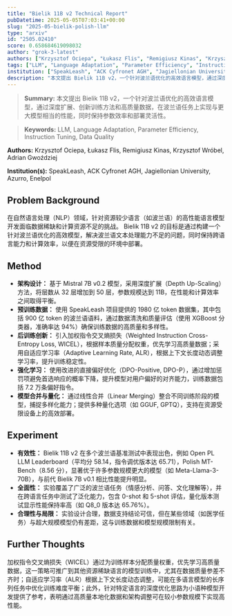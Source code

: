 ```yaml
---
title: "Bielik 11B v2 Technical Report"
pubDatetime: 2025-05-05T07:03:41+00:00
slug: "2025-05-bielik-polish-llm"
type: "arxiv"
id: "2505.02410"
score: 0.658684619098032
author: "grok-3-latest"
authors: ["Krzysztof Ociepa", "Łukasz Flis", "Remigiusz Kinas", "Krzysztof Wróbel", "Adrian Gwoździej"]
tags: ["LLM", "Language Adaptation", "Parameter Efficiency", "Instruction Tuning", "Data Quality"]
institution: ["SpeakLeash", "ACK Cyfronet AGH", "Jagiellonian University", "Azurro", "Enelpol"]
description: "本文提出 Bielik 11B v2，一个针对波兰语优化的高效语言模型，通过深度扩展、创新训练方法和高质量数据，在波兰语任务上实现与更大模型相当的性能，同时保持参数效率和部署灵活性。"
---
```


> **Summary:** 本文提出 Bielik 11B v2，一个针对波兰语优化的高效语言模型，通过深度扩展、创新训练方法和高质量数据，在波兰语任务上实现与更大模型相当的性能，同时保持参数效率和部署灵活性。 

> **Keywords:** LLM, Language Adaptation, Parameter Efficiency, Instruction Tuning, Data Quality

**Authors:** Krzysztof Ociepa, Łukasz Flis, Remigiusz Kinas, Krzysztof Wróbel, Adrian Gwoździej

**Institution(s):** SpeakLeash, ACK Cyfronet AGH, Jagiellonian University, Azurro, Enelpol


## Problem Background

在自然语言处理（NLP）领域，针对资源较少语言（如波兰语）的高性能语言模型开发面临数据稀缺和计算资源不足的挑战。
Bielik 11B v2 的目标是通过构建一个针对波兰语优化的高效模型，解决波兰语文本处理能力不足的问题，同时保持跨语言能力和计算效率，以便在资源受限的环境中部署。

## Method

*   **架构设计：** 基于 Mistral 7B v0.2 模型，采用深度扩展（Depth Up-Scaling）方法，将层数从 32 层增加到 50 层，参数规模达到 11B，在性能和计算效率之间取得平衡。
*   **预训练数据：** 使用 SpeakLeash 项目提供的 1980 亿 token 数据集，其中包括 900 亿 token 的波兰语语料，通过数据清洗和质量评估（使用 XGBoost 分类器，准确率达 94%）确保训练数据的高质量和多样性。
*   **后训练创新：** 引入加权指令交叉熵损失（Weighted Instruction Cross-Entropy Loss, WICEL），根据样本质量分配权重，优先学习高质量数据；采用自适应学习率（Adaptive Learning Rate, ALR），根据上下文长度动态调整学习率，提升训练稳定性。
*   **强化学习：** 使用改进的直接偏好优化（DPO-Positive, DPO-P），通过增加惩罚项避免首选响应的概率下降，提升模型对用户偏好的对齐能力，训练数据包括 7.2 万条偏好指令。
*   **模型合并与量化：** 通过线性合并（Linear Merging）整合不同训练阶段的模型，捕捉多样化能力；提供多种量化选项（如 GGUF, GPTQ），支持在资源受限设备上的高效部署。

## Experiment

*   **有效性：** Bielik 11B v2 在多个波兰语基准测试中表现出色，例如 Open PL LLM Leaderboard（平均分 58.14，指令调优版本达 65.71），Polish MT-Bench（8.56 分），显著优于许多参数规模更大的模型（如 Meta-Llama-3-70B），与前代 Bielik 7B v0.1 相比性能提升明显。
*   **全面性：** 实验覆盖了广泛的波兰语任务（情感分析、问答、文化理解等），并在跨语言任务中测试了泛化能力，包含 0-shot 和 5-shot 评估，量化版本测试显示性能保持率高（如 Q8_0 版本达 65.76%）。
*   **合理性与局限：** 实验设计合理，数据支持结论可信，但在某些领域（如医学任务）与超大规模模型仍有差距，这与训练数据和模型规模限制有关。

## Further Thoughts

加权指令交叉熵损失（WICEL）通过为训练样本分配质量权重，优先学习高质量数据，这一策略可推广到其他资源稀缺语言的模型训练中，尤其在数据质量参差不齐时；自适应学习率（ALR）根据上下文长度动态调整，可能在多语言模型的长序列任务中优化训练难度平衡；此外，针对特定语言的深度优化思路为小语种模型开发提供了参考，表明通过高质量本地化数据和架构调整可在较小参数规模下实现高性能。